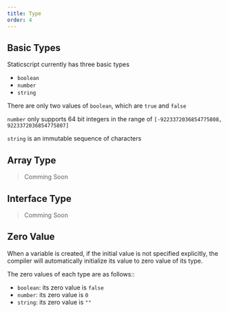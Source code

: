 ```yaml
---
title: Type
order: 4
---
```


## Basic Types

Staticscript currently has three basic types

- `boolean`
- `number`
- `string`

There are only two values of `boolean`, which are `true` and `false`

`number` only supports 64 bit integers in the range of `[-9223372036854775808, 9223372036854775807]`

`string` is an immutable sequence of characters

## Array Type

> Comming Soon

## Interface Type

> Comming Soon

## Zero Value

When a variable is created, if the initial value is not specified explicitly, the compiler will automatically initialize its value to zero value of its type.

The zero values of each type are as follows::

- `boolean`: its zero value is `false`
- `number`: its zero value is `0`
- `string`: its zero value is `""`
